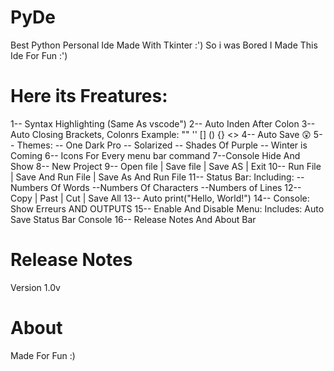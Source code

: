 # PyDe

Best Python Personal Ide Made With Tkinter :')
So i was Bored
I Made This Ide For Fun :')
# Here its Freatures:
1-- Syntax Highlighting (Same As vscode")
2-- Auto Inden After Colon
3-- Auto Closing Brackets, Colonrs
  Example: "" '' [] () {} <>
4-- Auto Save 😲
5-- Themes:
-- One Dark Pro
-- Solarized
-- Shades Of Purple
-- Winter is Coming
6-- Icons For Every menu bar command
7--Console Hide And Show
8-- New Project
9-- Open file | Save file | Save AS | Exit
10-- Run File | Save And Run File | Save As And Run File
11-- Status Bar:
  Including:
--Numbers Of Words
--Numbers Of Characters
--Numbers of Lines
12-- Copy | Past | Cut | Save All
13-- Auto print("Hello, World!")
14-- Console: Show Erreurs AND OUTPUTS
15-- Enable And Disable Menu:
  Includes:
Auto Save
Status Bar
Console
16-- Release Notes And About Bar
# Release Notes
  Version 1.0v
# About
  Made For Fun :)
